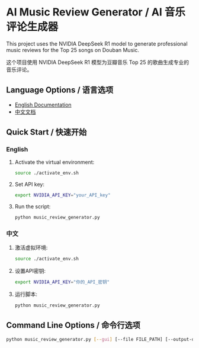 # AI Music Review Generator / AI 音乐评论生成器

This project uses the NVIDIA DeepSeek R1 model to generate professional music reviews for the Top 25 songs on Douban Music.

这个项目使用 NVIDIA DeepSeek R1 模型为豆瓣音乐 Top 25 的歌曲生成专业的音乐评论。

## Language Options / 语言选项

- [English Documentation](README_EN.md)
- [中文文档](README_ZH.md)

## Quick Start / 快速开始

### English

1. Activate the virtual environment:
   ```bash
   source ./activate_env.sh
   ```
2. Set API key:
   ```bash
   export NVIDIA_API_KEY="your_API_key"
   ```
3. Run the script:
   ```bash
   python music_review_generator.py
   ```

### 中文

1. 激活虚拟环境:
   ```bash
   source ./activate_env.sh
   ```
2. 设置API密钥:
   ```bash
   export NVIDIA_API_KEY="你的_API_密钥"
   ```
3. 运行脚本:
   ```bash
   python music_review_generator.py
   ```

## Command Line Options / 命令行选项

```bash
python music_review_generator.py [--gui] [--file FILE_PATH] [--output-dir DIR_PATH] [--keep-thinking] [--simulation]
``` 